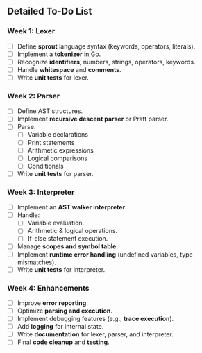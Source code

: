 
## **Detailed To-Do List**

### **Week 1: Lexer**
- [ ] Define **sprout** language syntax (keywords, operators, literals).  
- [ ] Implement a **tokenizer** in Go.  
- [ ] Recognize **identifiers**, numbers, strings, operators, keywords.  
- [ ] Handle **whitespace** and **comments**.  
- [ ] Write **unit tests** for lexer.  

### **Week 2: Parser**
- [ ] Define AST structures.  
- [ ] Implement **recursive descent parser** or Pratt parser.  
- [ ] Parse:
  - [ ] Variable declarations 
  - [ ] Print statements 
  - [ ] Arithmetic expressions 
  - [ ] Logical comparisons 
  - [ ] Conditionals 
- [ ] Write **unit tests** for parser.  

### **Week 3: Interpreter**
- [ ] Implement an **AST walker interpreter**.  
- [ ] Handle:
  - [ ] Variable evaluation.
  - [ ] Arithmetic & logical operations.
  - [ ] If-else statement execution.  
- [ ] Manage **scopes and symbol table**.  
- [ ] Implement **runtime error handling** (undefined variables, type mismatches).  
- [ ] Write **unit tests** for interpreter.  

### **Week 4: Enhancements**
- [ ] Improve **error reporting**.  
- [ ] Optimize **parsing and execution**.  
- [ ] Implement debugging features (e.g., **trace execution**).  
- [ ] Add **logging** for internal state.  
- [ ] Write **documentation** for lexer, parser, and interpreter.  
- [ ] Final **code cleanup** and **testing**. 
